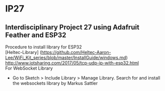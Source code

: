 IP27
===
Interdisciplinary Project 27 using Adafruit Feather and ESP32 
---
Procedure to install library for ESP32  
[Heltec-Library] (https://github.com/Heltec-Aaron-Lee/WiFi_Kit_series/blob/master/InstallGuide/windows.md)  
http://www.iotsharing.com/2017/05/tcp-udp-ip-with-esp32.html  
For WebSocket Library  
* Go to Sketch > Include Library > Manage Library. Search for and install the websockets library by Markus Sattler 

